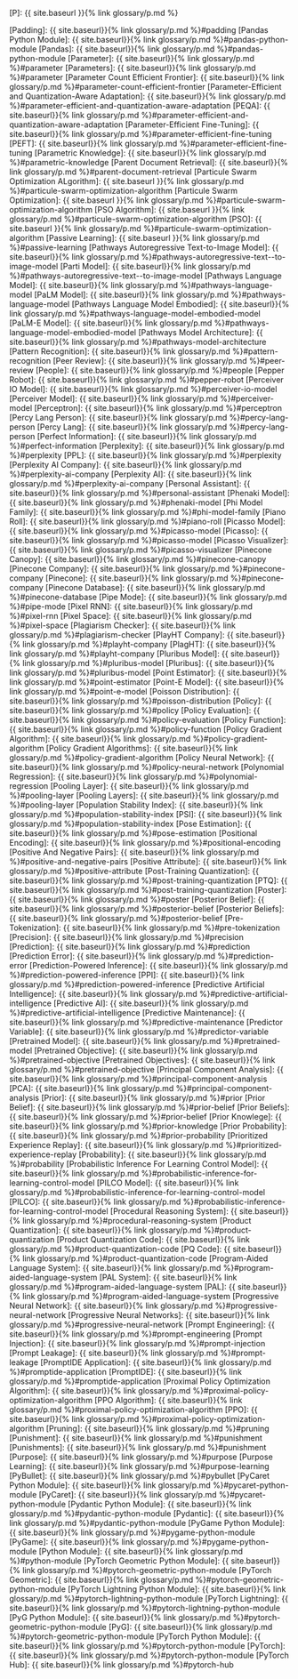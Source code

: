 [P]: {{ site.baseurl }}{% link glossary/p.md %}

[Padding]: {{ site.baseurl}}{% link glossary/p.md %}#padding
[Pandas Python Module]: {{ site.baseurl}}{% link glossary/p.md %}#pandas-python-module
[Pandas]: {{ site.baseurl}}{% link glossary/p.md %}#pandas-python-module
[Parameter]: {{ site.baseurl}}{% link glossary/p.md %}#parameter
[Parameters]: {{ site.baseurl}}{% link glossary/p.md %}#parameter
[Parameter Count Efficient Frontier]: {{ site.baseurl}}{% link glossary/p.md %}#parameter-count-efficient-frontier
[Parameter-Efficient and Quantization-Aware Adaptation]: {{ site.baseurl}}{% link glossary/p.md %}#parameter-efficient-and-quantization-aware-adaptation
[PEQA]: {{ site.baseurl}}{% link glossary/p.md %}#parameter-efficient-and-quantization-aware-adaptation
[Parameter-Efficient Fine-Tuning]: {{ site.baseurl}}{% link glossary/p.md %}#parameter-efficient-fine-tuning
[PEFT]: {{ site.baseurl}}{% link glossary/p.md %}#parameter-efficient-fine-tuning
[Parametric Knowledge]: {{ site.baseurl}}{% link glossary/p.md %}#parametric-knowledge
[Parent Document Retrieval]: {{ site.baseurl}}{% link glossary/p.md %}#parent-document-retrieval
[Particule Swarm Optimization ALgorithm]: {{ site.baseurl }}{% link glossary/p.md %}#particule-swarm-optimization-algorithm
[Particule Swarm Optimization]: {{ site.baseurl }}{% link glossary/p.md %}#particule-swarm-optimization-algorithm
[PSO Algorithm]: {{ site.baseurl }}{% link glossary/p.md %}#particule-swarm-optimization-algorithm
[PSO]: {{ site.baseurl }}{% link glossary/p.md %}#particule-swarm-optimization-algorithm
[Passive Learning]: {{ site.baseurl }}{% link glossary/p.md %}#passive-learning
[Pathways Autoregressive Text-to-Image Model]: {{ site.baseurl}}{% link glossary/p.md %}#pathways-autoregressive-text--to-image-model
[Parti Model]: {{ site.baseurl}}{% link glossary/p.md %}#pathways-autoregressive-text--to-image-model
[Pathways Language Model]: {{ site.baseurl}}{% link glossary/p.md %}#pathways-language-model
[PaLM Model]: {{ site.baseurl}}{% link glossary/p.md %}#pathways-language-model
[Pathways Language Model Embodied]: {{ site.baseurl}}{% link glossary/p.md %}#pathways-language-model-embodied-model
[PaLM-E Model]: {{ site.baseurl}}{% link glossary/p.md %}#pathways-language-model-embodied-model
[Pathways Model Architecture]: {{ site.baseurl}}{% link glossary/p.md %}#pathways-model-architecture
[Pattern Recognition]: {{ site.baseurl}}{% link glossary/p.md %}#pattern-recognition
[Peer Review]: {{ site.baseurl}}{% link glossary/p.md %}#peer-review
[People]: {{ site.baseurl}}{% link glossary/p.md %}#people
[Pepper Robot]: {{ site.baseurl}}{% link glossary/p.md %}#pepper-robot
[Perceiver IO Model]: {{ site.baseurl}}{% link glossary/p.md %}#perceiver-io-model
[Perceiver Model]: {{ site.baseurl}}{% link glossary/p.md %}#perceiver-model
[Perceptron]: {{ site.baseurl}}{% link glossary/p.md %}#perceptron
[Percy Lang Person]: {{ site.baseurl}}{% link glossary/p.md %}#percy-lang-person
[Percy Lang]: {{ site.baseurl}}{% link glossary/p.md %}#percy-lang-person
[Perfect Information]: {{ site.baseurl}}{% link glossary/p.md %}#perfect-information
[Perplexity]: {{ site.baseurl}}{% link glossary/p.md %}#perplexity
[PPL]: {{ site.baseurl}}{% link glossary/p.md %}#perplexity
[Perplexity AI Company]: {{ site.baseurl}}{% link glossary/p.md %}#perplexity-ai-company
[Perplexity AI]: {{ site.baseurl}}{% link glossary/p.md %}#perplexity-ai-company
[Personal Assistant]: {{ site.baseurl}}{% link glossary/p.md %}#personal-assistant
[Phenaki Model]: {{ site.baseurl}}{% link glossary/p.md %}#phenaki-model
[Phi Model Family]: {{ site.baseurl}}{% link glossary/p.md %}#phi-model-family
[Piano Roll]: {{ site.baseurl}}{% link glossary/p.md %}#piano-roll
[Picasso Model]: {{ site.baseurl}}{% link glossary/p.md %}#picasso-model
[Picasso]: {{ site.baseurl}}{% link glossary/p.md %}#picasso-model
[Picasso Visualizer]: {{ site.baseurl}}{% link glossary/p.md %}#picasso-visualizer
[Pinecone Canopy]: {{ site.baseurl}}{% link glossary/p.md %}#pinecone-canopy
[Pinecone Company]: {{ site.baseurl}}{% link glossary/p.md %}#pinecone-company
[Pinecone]: {{ site.baseurl}}{% link glossary/p.md %}#pinecone-company
[Pinecone Database]: {{ site.baseurl}}{% link glossary/p.md %}#pinecone-database
[Pipe Mode]: {{ site.baseurl}}{% link glossary/p.md %}#pipe-mode
[Pixel RNN]: {{ site.baseurl}}{% link glossary/p.md %}#pixel-rnn
[Pixel Space]: {{ site.baseurl}}{% link glossary/p.md %}#pixel-space
[Plagiarism Checker]: {{ site.baseurl}}{% link glossary/p.md %}#plagiarism-checker
[PlayHT Company]: {{ site.baseurl}}{% link glossary/p.md %}#playht-company
[PlagHT]: {{ site.baseurl}}{% link glossary/p.md %}#playht-company
[Pluribus Model]: {{ site.baseurl}}{% link glossary/p.md %}#pluribus-model
[Pluribus]: {{ site.baseurl}}{% link glossary/p.md %}#pluribus-model
[Point Estimator]: {{ site.baseurl}}{% link glossary/p.md %}#point-estimator
[Point-E Model]: {{ site.baseurl}}{% link glossary/p.md %}#point-e-model
[Poisson Distribution]: {{ site.baseurl}}{% link glossary/p.md %}#poisson-distribution
[Policy]: {{ site.baseurl}}{% link glossary/p.md %}#policy
[Policy Evaluation]: {{ site.baseurl}}{% link glossary/p.md %}#policy-evaluation
[Policy Function]: {{ site.baseurl}}{% link glossary/p.md %}#policy-function
[Policy Gradient Algorithm]: {{ site.baseurl}}{% link glossary/p.md %}#policy-gradient-algorithm
[Policy Gradient Algorithms]: {{ site.baseurl}}{% link glossary/p.md %}#policy-gradient-algorithm
[Policy Neural Network]: {{ site.baseurl}}{% link glossary/p.md %}#policy-neural-network
[Polynomial Regression]: {{ site.baseurl}}{% link glossary/p.md %}#polynomial-regression
[Pooling Layer]: {{ site.baseurl}}{% link glossary/p.md %}#pooling-layer
[Pooling Layers]: {{ site.baseurl}}{% link glossary/p.md %}#pooling-layer
[Population Stability Index]: {{ site.baseurl}}{% link glossary/p.md %}#population-stability-index
[PSI]: {{ site.baseurl}}{% link glossary/p.md %}#population-stability-index
[Pose Estimation]: {{ site.baseurl}}{% link glossary/p.md %}#pose-estimation
[Positional Encoding]: {{ site.baseurl}}{% link glossary/p.md %}#positional-encoding
[Positive And Negative Pairs]: {{ site.baseurl}}{% link glossary/p.md %}#positive-and-negative-pairs
[Positive Attribute]: {{ site.baseurl}}{% link glossary/p.md %}#positive-attribute
[Post-Training Quantization]: {{ site.baseurl}}{% link glossary/p.md %}#post-training-quantization
[PTQ]: {{ site.baseurl}}{% link glossary/p.md %}#post-training-quantization
[Poster]: {{ site.baseurl}}{% link glossary/p.md %}#poster
[Posterior Belief]: {{ site.baseurl}}{% link glossary/p.md %}#posterior-belief
[Posterior Beliefs]: {{ site.baseurl}}{% link glossary/p.md %}#posterior-belief
[Pre-Tokenization]: {{ site.baseurl}}{% link glossary/p.md %}#pre-tokenization
[Precision]: {{ site.baseurl}}{% link glossary/p.md %}#precision
[Prediction]: {{ site.baseurl}}{% link glossary/p.md %}#prediction
[Prediction Error]: {{ site.baseurl}}{% link glossary/p.md %}#prediction-error
[Prediction-Powered Inference]: {{ site.baseurl}}{% link glossary/p.md %}#prediction-powered-inference
[PPI]: {{ site.baseurl}}{% link glossary/p.md %}#prediction-powered-inference
[Predictive Artificial Intelligence]: {{ site.baseurl}}{% link glossary/p.md %}#predictive-artificial-intelligence
[Predictive AI]: {{ site.baseurl}}{% link glossary/p.md %}#predictive-artificial-intelligence
[Predictive Maintenance]: {{ site.baseurl}}{% link glossary/p.md %}#predictive-maintenance
[Predictor Variable]: {{ site.baseurl}}{% link glossary/p.md %}#predictor-variable
[Pretrained Model]: {{ site.baseurl}}{% link glossary/p.md %}#pretrained-model
[Pretrained Objective]: {{ site.baseurl}}{% link glossary/p.md %}#pretrained-objective
[Pretrained Objectives]: {{ site.baseurl}}{% link glossary/p.md %}#pretrained-objective
[Principal Component Analysis]: {{ site.baseurl}}{% link glossary/p.md %}#principal-component-analysis
[PCA]: {{ site.baseurl}}{% link glossary/p.md %}#principal-component-analysis
[Prior]: {{ site.baseurl}}{% link glossary/p.md %}#prior
[Prior Belief]: {{ site.baseurl}}{% link glossary/p.md %}#prior-belief
[Prior Beliefs]: {{ site.baseurl}}{% link glossary/p.md %}#prior-belief
[Prior Knowlege]: {{ site.baseurl}}{% link glossary/p.md %}#prior-knowledge
[Prior Probability]: {{ site.baseurl}}{% link glossary/p.md %}#prior-probability
[Prioritized Experience Replay]: {{ site.baseurl}}{% link glossary/p.md %}#prioritized-experience-replay
[Probability]: {{ site.baseurl}}{% link glossary/p.md %}#probability
[Probabilistic Inference For Learning Control Model]: {{ site.baseurl}}{% link glossary/p.md %}#probabilistic-inference-for-learning-control-model
[PILCO Model]: {{ site.baseurl}}{% link glossary/p.md %}#probabilistic-inference-for-learning-control-model
[PILCO]: {{ site.baseurl}}{% link glossary/p.md %}#probabilistic-inference-for-learning-control-model
[Procedural Reasoning System]: {{ site.baseurl}}{% link glossary/p.md %}#procedural-reasoning-system
[Product Quantization]: {{ site.baseurl}}{% link glossary/p.md %}#product-quantization
[Product Quantization Code]: {{ site.baseurl}}{% link glossary/p.md %}#product-quantization-code
[PQ Code]: {{ site.baseurl}}{% link glossary/p.md %}#product-quantization-code
[Program-Aided Language System]: {{ site.baseurl}}{% link glossary/p.md %}#program-aided-language-system
[PAL System]: {{ site.baseurl}}{% link glossary/p.md %}#program-aided-language-system
[PAL]: {{ site.baseurl}}{% link glossary/p.md %}#program-aided-language-system
[Progressive Neural Network]: {{ site.baseurl}}{% link glossary/p.md %}#progressive-neural-network
[Progressive Neural Networks]: {{ site.baseurl}}{% link glossary/p.md %}#progressive-neural-network
[Prompt Engineering]: {{ site.baseurl}}{% link glossary/p.md %}#prompt-engineering
[Prompt Injection]: {{ site.baseurl}}{% link glossary/p.md %}#prompt-injection
[Prompt Leakage]: {{ site.baseurl}}{% link glossary/p.md %}#prompt-leakage
[PromptIDE Application]: {{ site.baseurl}}{% link glossary/p.md %}#promptide-application
[PromptIDE]: {{ site.baseurl}}{% link glossary/p.md %}#promptide-application
[Proximal Policy Optimization Algorithm]: {{ site.baseurl}}{% link glossary/p.md %}#proximal-policy-optimization-algorithm
[PPO Algorithm]: {{ site.baseurl}}{% link glossary/p.md %}#proximal-policy-optimization-algorithm
[PPO]: {{ site.baseurl}}{% link glossary/p.md %}#proximal-policy-optimization-algorithm
[Pruning]: {{ site.baseurl}}{% link glossary/p.md %}#pruning
[Punishment]: {{ site.baseurl}}{% link glossary/p.md %}#punishment
[Punishments]: {{ site.baseurl}}{% link glossary/p.md %}#punishment
[Purpose]: {{ site.baseurl}}{% link glossary/p.md %}#purpose
[Purpose Learning]: {{ site.baseurl}}{% link glossary/p.md %}#purpose-learning
[PyBullet]: {{ site.baseurl}}{% link glossary/p.md %}#pybullet
[PyCaret Python Module]: {{ site.baseurl}}{% link glossary/p.md %}#pycaret-python-module
[PyCaret]: {{ site.baseurl}}{% link glossary/p.md %}#pycaret-python-module
[Pydantic Python Module]: {{ site.baseurl}}{% link glossary/p.md %}#pydantic-python-module
[Pydantic]: {{ site.baseurl}}{% link glossary/p.md %}#pydantic-python-module
[PyGame Python Module]: {{ site.baseurl}}{% link glossary/p.md %}#pygame-python-module
[PyGame]: {{ site.baseurl}}{% link glossary/p.md %}#pygame-python-module
[Python Module]: {{ site.baseurl}}{% link glossary/p.md %}#python-module
[PyTorch Geometric Python Module]: {{ site.baseurl}}{% link glossary/p.md %}#pytorch-geometric-python-module
[PyTorch Geometric]: {{ site.baseurl}}{% link glossary/p.md %}#pytorch-geometric-python-module
[PyTorch Lightning Python Module]: {{ site.baseurl}}{% link glossary/p.md %}#pytorch-lightning-python-module
[PyTorch Lightning]: {{ site.baseurl}}{% link glossary/p.md %}#pytorch-lightning-python-module
[PyG Python Module]: {{ site.baseurl}}{% link glossary/p.md %}#pytorch-geometric-python-module
[PyG]: {{ site.baseurl}}{% link glossary/p.md %}#pytorch-geometric-python-module
[PyTorch Python Module]: {{ site.baseurl}}{% link glossary/p.md %}#pytorch-python-module
[PyTorch]: {{ site.baseurl}}{% link glossary/p.md %}#pytorch-python-module
[PyTorch Hub]: {{ site.baseurl}}{% link glossary/p.md %}#pytorch-hub
